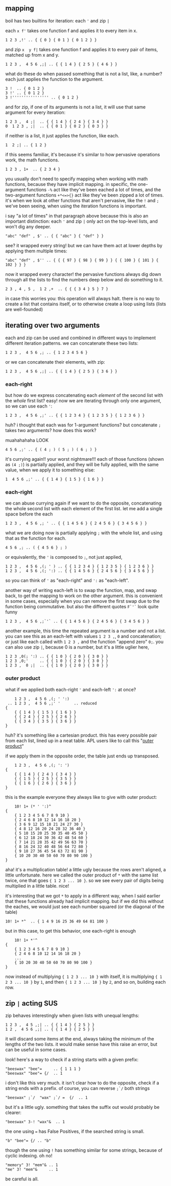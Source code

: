 ## mapping

boil has two builtins for iteration: each `'` and zip `|`

each `x f'` takes one function f and applies it to every item in x.
```
1 2 3 ,!' .. { { 0 } { 0 1 } { 0 1 2 } }
```
and zip `x  y f|` takes one function f and applies it to every pair of items, matched up from x and y.

```
1 2 3 ,  4 5 6 ,;| .. { { 1 4 } { 2 5 } { 4 6 } }
```
what do these do when passed something that is not a list, like, a number? each just applies the function to the argument.
```
3 !  .. { 0 1 2 }
3 !' .. { 0 1 2 }
3 !'''''''''''''''' .. { 0 1 2 }
```
and for zip, if one of its arguments is not a list, it will use that same argument for every iteration:
```
1 2 3 ,  4 ;|  .. { { 1 4 } { 2 4 } { 3 4 } }
0  1 2 3 , ;|  .. { { 0 1 } { 0 2 } { 0 3 } }
```
if neither is a list, it just applies the function, like each.
```
1  2 ;| .. { 1 2 }
```
if this seems familiar, it's because it's similar to how pervasive operations work, the math functions.

```
1 2 3 , 1+  .. { 2 3 4 }
```
you usually don't need to specify mapping when working with math functions, because they have implicit mapping. in specific, the one-argument functions `-%` act like they've been eached a lot of times, and the two-argument functions `+*<=>{}` act like they've been zipped a lot of times. it's when we look at other functions that aren't pervasive, like the `!` and `;` we've been seeing, when using the iteration functions is important.

i say "a lot of times" in that paragraph above because this is also an important distinction: each `'` and zip `|` only act on the top-level lists, and won't dig any deeper.
```
"abc" "def" , $' .. { { "abc" } { "def" } }
```
see? it wrapped every string! but we can have them act at lower depths by applying them multiple times:
```
"abc" "def" , $'' .. { { { 97 } { 98 } { 99 } } { { 100 } { 101 } { 102 } } }
```
now it wrapped every character! the pervasive functions always dig down through all the lists to find the numbers deep below and do something to it. 

```
2 3 , 4 , 5 ,  1 2 ,+  .. { { { 3 4 } 5 } 7 }
```

in case this worries you: this operation will always halt. there is no way to create a list that contains itself, or to otherwise create a loop using lists (lists are well-founded)

## iterating over two arguments

each and zip can be used and combined in different ways to implement different iteration patterns.
we can concatenate these two lists:
```
1 2 3 ,  4 5 6 ,; .. { 1 2 3 4 5 6 }
```
or we can concatenate their elements, with zip:
```
1 2 3 ,  4 5 6 ,;| .. { { 1 4 } { 2 5 } { 3 6 } }
```
### each-right
but how do we express concatenating each _element_ of the second list with the _whole_ first list? easy! now we are iterating through only one argument, so we can use each `'`:
```
1 2 3 ,  4 5 6 ,;' .. { { 1 2 3 4 } { 1 2 3 5 } { 1 2 3 6 } }
```
huh? i thought that each was for 1-argument functions? but concatenate `;` takes two arguments? how does this work?

muahahahaha LOOK
```
4 5 6 ,;' .. { ( 4 ; ) ( 5 ; ) ( 6 ; ) }
```
it's currying again!! your worst nightmare!!! each of those functions (shown as `(4 ;)`) is partially applied, and they will be fully applied, with the same value, when we apply it to something else:

```
1  4 5 6 ,;' .. { { 1 4 } { 1 5 } { 1 6 } }
```
### each-right
we can abuse currying again if we want to do the opposite, concatenating the whole second list with each element of the first list. let me add a single space before the each
```
1 2 3 ,  4 5 6 ,; ' .. { { 1 4 5 6 } { 2 4 5 6 } { 3 4 5 6 } }
```
what we are doing now is partially applying `;` with the whole list, and using that as the function for each.
```
4 5 6 ,; .. ( { 4 5 6 } ; )
```
or equivalently, the `'` is composed to `;`, not just applied,
```
1 2 3 ,  4 5 6 ,(; ' ) .. { { 1 2 3 4 } { 1 2 3 5 } { 1 2 3 6 } }
1 2 3 ,  4 5 6 ,(; ':) .. { { 1 4 5 6 } { 2 4 5 6 } { 3 4 5 6 } }
```
so you can think of `'` as "each-right" and `':` as "each-left".

another way of writing each-left is to swap the function, map, and swap back, to get the mapping to work on the other argument. this is convenient in some cases, especially when you can remove the first swap due to the function being commutative. but also the different quotes `` F`'` ``  look quite funny
```
1 2 3 ,  4 5 6 ,;`'` .. { { 1 4 5 6 } { 2 4 5 6 } { 3 4 5 6 } }
```

another example, this time the repeated argument is a number and not a list. you can see this as an each-left with values `1 2 3 ,`, `0` and concatenation; or just like each called with `1 2 3 ,` and the function "append zero" `0;`. you can also use zip `|`, because 0 is a number, but it's a little uglier here,
```
1 2 3 ,0(; ':) .. { { 1 0 } { 2 0 } { 3 0 } }
1 2 3 ,0;'     .. { { 1 0 } { 2 0 } { 3 0 } }
1 2 3 ,  0 ;|  .. { { 1 0 } { 2 0 } { 3 0 } }
```
### outer product
what if we applied both each-right `'` and each-left `':` at once?
```
    1 2 3 ,  4 5 6 ,(; ' ':)
 .. 1 2 3 ,  4 5 6 ,;' '      .. reduced
{
    { { 1 4 } { 1 5 } { 1 6 } }
    { { 2 4 } { 2 5 } { 2 6 } }
    { { 3 4 } { 3 5 } { 3 6 } }
}
```
huh? it's something like a cartesian product. this has every possible pair from each list, lined up in a neat table. APL users like to call this "[outer product](https://aplwiki.com/wiki/Outer_Product)"

if we apply them in the opposite order, the table just ends up transposed.
```
    1 2 3 ,  4 5 6 ,(; ': ')
{
    { { 1 4 } { 2 4 } { 3 4 } }
    { { 1 5 } { 2 5 } { 3 5 } }
    { { 1 6 } { 2 6 } { 3 6 } }
}
```
this is the example everyone they always like to give with outer product:
```
    10! 1+ (* ' ':)^
{
    { 1 2 3 4 5 6 7 8 9 10 }
    { 2 4 6 8 10 12 14 16 18 20 }
    { 3 6 9 12 15 18 21 24 27 30 }
    { 4 8 12 16 20 24 28 32 36 40 }
    { 5 10 15 20 25 30 35 40 45 50 }
    { 6 12 18 24 30 36 42 48 54 60 }
    { 7 14 21 28 35 42 49 56 63 70 }
    { 8 16 24 32 40 48 56 64 72 80 }
    { 9 18 27 36 45 54 63 72 81 90 }
    { 10 20 30 40 50 60 70 80 90 100 }
}
```
aha! it's a multiplication table! a little ugly because the rows aren't aligned, a little unfortunate. here we called the outer product of `*` with the same list twice, one that goes `{ 1 2 3 ... 10 }`. so we see every pair of digits being multiplied in a little table. nice!

it's interesting that we got `*` to apply in a different way, when I said earlier that these functions already had implicit mapping. but if we did this without the eaches, we would just see each number squared (or the diagonal of the table)
```
10! 1+ *^  .. { 1 4 9 16 25 36 49 64 81 100 }
```
but in this case, to get this behavior, one each-right is enough

```
    10! 1+ *'^
{
    { 1 2 3 4 5 6 7 8 9 10 }
    { 2 4 6 8 10 12 14 16 18 20 }
    ...
    { 10 20 30 40 50 60 70 80 90 100 }
}
```
now instead of multiplying `{ 1 2 3 ... 10 }` with itself, it is multiplying `{ 1 2 3 ... 10 }` by `1`, and then `{ 1 2 3 ... 10 }` by `2`, and so on, building each row.

## zip `|` acting SUS
zip behaves interestingly when given lists with unequal lengths:

```
1 2 3 ,  4 5 ,;| .. { { 1 4 } { 2 5 } }
1 2 ,  4 5 6 ,;| .. { { 1 4 } { 2 5 } }
```
it will discard some items at the end, always taking the minimum of the lengths of the two lists. it would make sense have this raise an error, but can be useful in some cases.

look! here's a way to check if a string starts with a given prefix:
```
"beeswax" "bee"=     .. { 1 1 1 }
"beeswax" "bee"= {/  .. 1
```
i don't like this very much. it isn't clear how to do the opposite, check if a string ends with a prefix. of course, you can reverse ``;`/`` both strings
```
"beeswax" ;`/  "wax" ;`/ =  {/  .. 1
```
but it's a little ugly. something that takes the suffix out would probably be clearer:
```
"beeswax" 3-! "wax"&  .. 1
```
the one using `=` has False Positives, if the searched string is small.
```
"b" "bee"= {/ .. "b"
```
though the one using `!` has something similar for some strings, because of cyclic indexing. oh no!
```
"memory" 3! "mem"& .. 1
"me" 3! "mem"&     .. 1
```
be careful is all.
